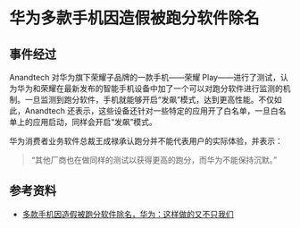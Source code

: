 # 华为多款手机因造假被跑分软件除名
## 事件经过
Anandtech 对华为旗下荣耀子品牌的一款手机——荣耀 Play——进行了测试，认为华为和荣耀在最新发布的智能手机设备中加了一个可以对跑分软件进行监测的机制。一旦监测到跑分软件，手机就能够开启“发飙”模式，达到更高性能。不仅如此，Anandtech 还表示，这些设备还针对一些特定的应用开了白名单，一旦白名单上的应用启动，同样会开启“发飙”模式。

华为消费者业务软件总裁王成禄承认跑分并不能代表用户的实际体验，并表示：

> “其他厂商也在做同样的测试以获得更高的跑分，而华为不能保持沉默。”

## 参考资料
- [多款手机因造假被跑分软件除名，华为：这样做的又不只我们](https://www.leiphone.com/news/201809/oTsZ6V11b3oP0ae6.html)